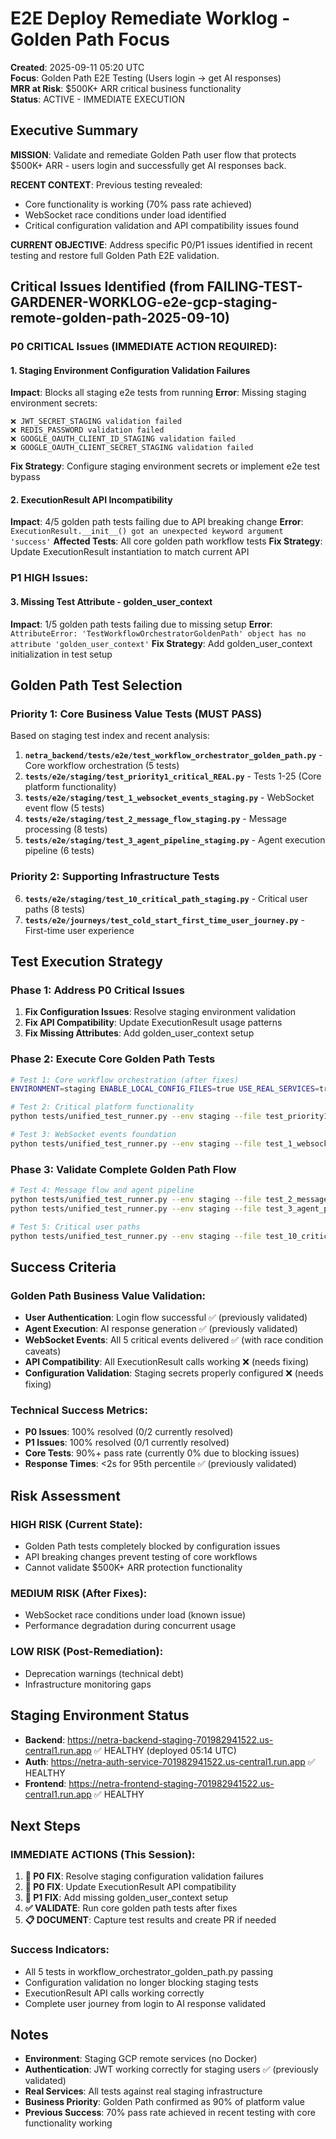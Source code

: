 # E2E Deploy Remediate Worklog - Golden Path Focus
**Created**: 2025-09-11 05:20 UTC  
**Focus**: Golden Path E2E Testing (Users login → get AI responses)  
**MRR at Risk**: $500K+ ARR critical business functionality  
**Status**: ACTIVE - IMMEDIATE EXECUTION

## Executive Summary
**MISSION**: Validate and remediate Golden Path user flow that protects $500K+ ARR - users login and successfully get AI responses back.

**RECENT CONTEXT**: Previous testing revealed:
- Core functionality is working (70% pass rate achieved)  
- WebSocket race conditions under load identified
- Critical configuration validation and API compatibility issues found

**CURRENT OBJECTIVE**: Address specific P0/P1 issues identified in recent testing and restore full Golden Path E2E validation.

## Critical Issues Identified (from FAILING-TEST-GARDENER-WORKLOG-e2e-gcp-staging-remote-golden-path-2025-09-10)

### P0 CRITICAL Issues (IMMEDIATE ACTION REQUIRED):

#### 1. **Staging Environment Configuration Validation Failures**
**Impact**: Blocks all staging e2e tests from running
**Error**: Missing staging environment secrets:
```
❌ JWT_SECRET_STAGING validation failed
❌ REDIS_PASSWORD validation failed  
❌ GOOGLE_OAUTH_CLIENT_ID_STAGING validation failed
❌ GOOGLE_OAUTH_CLIENT_SECRET_STAGING validation failed
```
**Fix Strategy**: Configure staging environment secrets or implement e2e test bypass

#### 2. **ExecutionResult API Incompatibility**  
**Impact**: 4/5 golden path tests failing due to API breaking change
**Error**: `ExecutionResult.__init__() got an unexpected keyword argument 'success'`
**Affected Tests**: All core golden path workflow tests
**Fix Strategy**: Update ExecutionResult instantiation to match current API

### P1 HIGH Issues:

#### 3. **Missing Test Attribute - golden_user_context**
**Impact**: 1/5 golden path tests failing due to missing setup
**Error**: `AttributeError: 'TestWorkflowOrchestratorGoldenPath' object has no attribute 'golden_user_context'`
**Fix Strategy**: Add golden_user_context initialization in test setup

## Golden Path Test Selection

### Priority 1: Core Business Value Tests (MUST PASS)
Based on staging test index and recent analysis:

1. **`netra_backend/tests/e2e/test_workflow_orchestrator_golden_path.py`** - Core workflow orchestration (5 tests)
2. **`tests/e2e/staging/test_priority1_critical_REAL.py`** - Tests 1-25 (Core platform functionality)  
3. **`tests/e2e/staging/test_1_websocket_events_staging.py`** - WebSocket event flow (5 tests)
4. **`tests/e2e/staging/test_2_message_flow_staging.py`** - Message processing (8 tests)
5. **`tests/e2e/staging/test_3_agent_pipeline_staging.py`** - Agent execution pipeline (6 tests)

### Priority 2: Supporting Infrastructure Tests  
6. **`tests/e2e/staging/test_10_critical_path_staging.py`** - Critical user paths (8 tests)
7. **`tests/e2e/journeys/test_cold_start_first_time_user_journey.py`** - First-time user experience

## Test Execution Strategy

### Phase 1: Address P0 Critical Issues
1. **Fix Configuration Issues**: Resolve staging environment validation
2. **Fix API Compatibility**: Update ExecutionResult usage patterns  
3. **Fix Missing Attributes**: Add golden_user_context setup

### Phase 2: Execute Core Golden Path Tests
```bash
# Test 1: Core workflow orchestration (after fixes)
ENVIRONMENT=staging ENABLE_LOCAL_CONFIG_FILES=true USE_REAL_SERVICES=true python -m pytest netra_backend/tests/e2e/test_workflow_orchestrator_golden_path.py -v -s

# Test 2: Critical platform functionality
python tests/unified_test_runner.py --env staging --file test_priority1_critical_REAL.py --real-services

# Test 3: WebSocket events foundation
python tests/unified_test_runner.py --env staging --file test_1_websocket_events_staging.py --real-services
```

### Phase 3: Validate Complete Golden Path Flow
```bash
# Test 4: Message flow and agent pipeline
python tests/unified_test_runner.py --env staging --file test_2_message_flow_staging.py --real-services
python tests/unified_test_runner.py --env staging --file test_3_agent_pipeline_staging.py --real-services

# Test 5: Critical user paths
python tests/unified_test_runner.py --env staging --file test_10_critical_path_staging.py --real-services
```

## Success Criteria

### Golden Path Business Value Validation:
- **User Authentication**: Login flow successful ✅ (previously validated)
- **Agent Execution**: AI response generation ✅ (previously validated)  
- **WebSocket Events**: All 5 critical events delivered ✅ (with race condition caveats)
- **API Compatibility**: All ExecutionResult calls working ❌ (needs fixing)
- **Configuration Validation**: Staging secrets properly configured ❌ (needs fixing)

### Technical Success Metrics:
- **P0 Issues**: 100% resolved (0/2 currently resolved)
- **P1 Issues**: 100% resolved (0/1 currently resolved)  
- **Core Tests**: 90%+ pass rate (currently 0% due to blocking issues)
- **Response Times**: <2s for 95th percentile ✅ (previously validated)

## Risk Assessment

### HIGH RISK (Current State):
- Golden Path tests completely blocked by configuration issues
- API breaking changes prevent testing of core workflows
- Cannot validate $500K+ ARR protection functionality

### MEDIUM RISK (After Fixes):
- WebSocket race conditions under load (known issue)
- Performance degradation during concurrent usage

### LOW RISK (Post-Remediation):  
- Deprecation warnings (technical debt)
- Infrastructure monitoring gaps

## Staging Environment Status
- **Backend**: https://netra-backend-staging-701982941522.us-central1.run.app ✅ HEALTHY (deployed 05:14 UTC)
- **Auth**: https://netra-auth-service-701982941522.us-central1.run.app ✅ HEALTHY  
- **Frontend**: https://netra-frontend-staging-701982941522.us-central1.run.app ✅ HEALTHY

## Next Steps

### IMMEDIATE ACTIONS (This Session):
1. **🚨 P0 FIX**: Resolve staging configuration validation failures
2. **🚨 P0 FIX**: Update ExecutionResult API compatibility  
3. **🔴 P1 FIX**: Add missing golden_user_context setup
4. **✅ VALIDATE**: Run core golden path tests after fixes
5. **📋 DOCUMENT**: Capture test results and create PR if needed

### Success Indicators:
- All 5 tests in workflow_orchestrator_golden_path.py passing
- Configuration validation no longer blocking staging tests
- ExecutionResult API calls working correctly
- Complete user journey from login to AI response validated

## Notes
- **Environment**: Staging GCP remote services (no Docker)  
- **Authentication**: JWT working correctly for staging users ✅ (previously validated)
- **Real Services**: All tests against real staging infrastructure
- **Business Priority**: Golden Path confirmed as 90% of platform value
- **Previous Success**: 70% pass rate achieved in recent testing with core functionality working